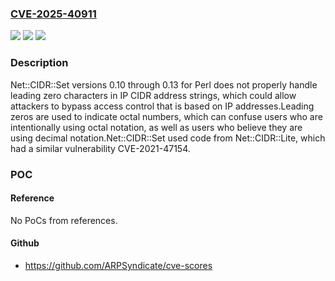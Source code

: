 ### [CVE-2025-40911](https://cve.mitre.org/cgi-bin/cvename.cgi?name=CVE-2025-40911)
![](https://img.shields.io/static/v1?label=Product&message=Net%3A%3ACIDR%3A%3ASet&color=blue)
![](https://img.shields.io/static/v1?label=Version&message=0.10%20&color=brightgreen)
![](https://img.shields.io/static/v1?label=Vulnerability&message=CWE-1287%20Improper%20Validation%20of%20Specified%20Type%20of%20Input&color=brightgreen)

### Description

Net::CIDR::Set versions 0.10 through 0.13 for Perl does not properly handle leading zero characters in IP CIDR address strings, which could allow attackers to bypass access control that is based on IP addresses.Leading zeros are used to indicate octal numbers, which can confuse users who are intentionally using octal notation, as well as users who believe they are using decimal notation.Net::CIDR::Set used code from Net::CIDR::Lite, which had a similar vulnerability CVE-2021-47154.

### POC

#### Reference
No PoCs from references.

#### Github
- https://github.com/ARPSyndicate/cve-scores


